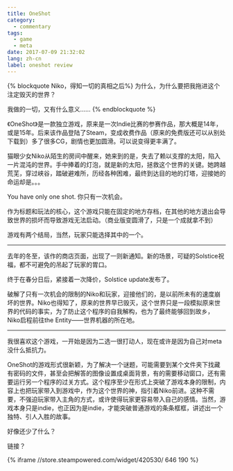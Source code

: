 ```yaml
---
title: OneShot
category:
  - commentary
tags:
  - game
  - meta
date: 2017-07-09 21:32:02
lang: zh-cn
label: oneshot review
---
```


{% blockquote Niko，得知一切的真相之后%}
为什么，为什么要把我拖进这个注定毁灭的世界？

我做的一切，又有什么意义……
{% endblockquote %}

<!-- more -->

《OneShot》是一款独立游戏，原来是一次Indie比赛的参赛作品，那大概是14年，或是15年。后来该作品登陆了Steam，变成收费作品（原来的免费版还可以从别处下载到）多了很多CG，剧情也更加圆滑。可以说变得更丰满了。

猫眼少女Niko从陌生的房间中醒来，她来到的是，失去了赖以支撑的太阳，陷入一片混沌的世界。手中捧着的灯泡，就是新的太阳，拯救这个世界的关键。她跨越荒芜，穿过峡谷，踏破避难所，历经各种困难，最终到达目的地的灯塔，迎接她的命运却是。。。

You have only one shot. 你只有一次机会。

作为标题和玩法的核心，这个游戏只能在固定的地方存档，在其他的地方退出会导致世界的损坏而导致游戏无法启动。（商业版变圆滑了，只是一个成就拿不到）

游戏有两个结局，当然，玩家只能选择其中的一个。

---

去年的冬至，该作的商店页面，出现了一则新通知。新的场景，可疑的Solstice祝福，都不可避免的吊起了玩家的胃口。

终于在春分日后，紧接着一次降价，Solstice update发布了。

破解了只有一次机会的限制的Niko和玩家，迎接他们的，是以前所未有的速度崩坏的世界。Niko也得知了，原来的世界早已毁灭，这个世界只是一段模拟原来世界的代码的事实，为了防止这个程序的自我解构，也为了最终能够回到故乡，Niko启程前往the Entity——世界机器的所在地。

---

我很喜欢这个游戏，一开始是因为二选一很打动人，现在或许是因为自己对meta没什么抵抗力。

OneShot的游戏形式很新颖，为了解决一个谜题，可能需要到某个文件夹下找藏有密码的文件，甚至会把解答的图像设置成桌面背景，有的需要移动窗口，还有需要运行另一个程序的过关方式。这个程序至少在形式上突破了游戏本身的限制，内容上也把玩家带入到游戏中，作为这个世界的神，指引着Niko前进。这种不需要，不强迫玩家带入主角的方式，或许使得玩家更容易带入自己的感情。当然，游戏本身只是indie，也正因为是indie，才能突破普通游戏的条条框框，讲述出一个独特、引人入胜的故事。

好像还少了什么？

链接？

{% iframe //store.steampowered.com/widget/420530/ 646 190 %}
